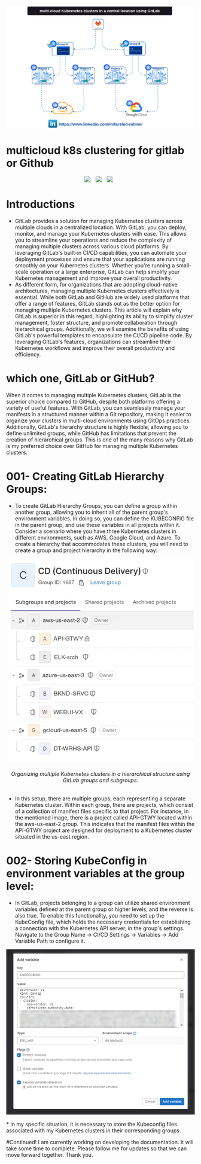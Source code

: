<img src="https://github.com/Falc00n007/MulticloudK8sclusters4Gitlab/blob/main/multi-cloud-k8s-clustering-gitlab-frahimi.gif">

# multicloud k8s clustering for gitlab or Github

<p align="center"> 

<img src="https://kubernetes.io/images/nav_logo2.svg" width="210" style="margin-right: 10px;">
<img src="https://about.gitlab.com/images/press/logo/svg/gitlab-logo-200.svg" width="125" style="margin-right: 10px;">
<img src="https://www.iconsdb.com/icons/download/white/github-11-128.png" width="90" style="margin-right: 10px;">


# Introductions 

* GitLab provides a solution for managing Kubernetes clusters across multiple clouds in a centralized location. With GitLab, you can deploy, monitor, and manage your Kubernetes clusters with ease. This allows you to streamline your operations and reduce the complexity of managing multiple clusters across various cloud platforms. By leveraging GitLab's built-in CI/CD capabilities, you can automate your deployment processes and ensure that your applications are running smoothly on your Kubernetes clusters. Whether you're running a small-scale operation or a large enterprise, GitLab can help simplify your Kubernetes management and improve your overall productivity.
* As different form, for organizations that are adopting cloud-native architectures, managing multiple Kubernetes clusters effectively is essential. While both GitLab and GitHub are widely used platforms that offer a range of features, GitLab stands out as the better option for managing multiple Kubernetes clusters. This article will explain why GitLab is superior in this regard, highlighting its ability to simplify cluster management, foster structure, and promote collaboration through hierarchical groups. Additionally, we will examine the benefits of using GitLab's powerful templates to encapsulate the CI/CD pipeline code. By leveraging GitLab's features, organizations can streamline their Kubernetes workflows and improve their overall productivity and efficiency.

# which one, GitLab or GitHub?

When it comes to managing multiple Kubernetes clusters, GitLab is the superior choice compared to GitHub, despite both platforms offering a variety of useful features. With GitLab, you can seamlessly manage your manifests in a structured manner within a Git repository, making it easier to organize your clusters in multi-cloud environments using GitOps practices. Additionally, GitLab's hierarchy structure is highly flexible, allowing you to define unlimited groups, while GitHub has limitations that prevent the creation of hierarchical groups. This is one of the many reasons why GitLab is my preferred choice over GitHub for managing multiple Kubernetes clusters.

# 001- Creating GitLab Hierarchy Groups:
* To create GitLab Hierarchy Groups, you can define a group within another group, allowing you to inherit all of the parent group's environment variables. In doing so, you can define the KUBECONFIG file in the parent group, and use these variables in all projects within it. Consider a scenario where you have three Kubernetes clusters in different environments, such as AWS, Google Cloud, and Azure. To create a hierarchy that accommodates these clusters, you will need to create a group and project hierarchy in the following way:

<p align="center"> 
<img src="https://github.com/Falc00n007/MulticloudK8sclusters4Gitlab/blob/main/k8smulti-clusters.png">
<h6 align="center" >Organizing multiple Kubernetes clusters in a hierarchical structure using GitLab groups and subgroups.</h6>
</p>

* In this setup, there are multiple groups, each representing a separate Kubernetes cluster. Within each group, there are projects, which consist of a collection of manifest files specific to that project.
For instance, in the mentioned image, there is a project called API-GTWY located within the aws-us-east-2 group. This indicates that the manifest files within the API-GTWY project are designed for deployment to a Kubernetes cluster situated in the us-east region.

# 002- Storing KubeConfig in environment variables at the group level:
* In GitLab, projects belonging to a group can utilize shared environment variables defined at the parent group or higher levels, and the reverse is also true. To enable this functionality, you need to set up the KubeConfig file, which holds the necessary credentials for establishing a connection with the Kubernetes API server, in the group's settings. Navigate to the Group Name -> CI/CD Settings -> Variables -> Add Variable Path to configure it.

<p align="center"> 
<img src="https://github.com/Falc00n007/MulticloudK8sclusters4Gitlab/blob/main/kubeconfigfrtsst1245.png">
</p>
* In my specific situation, it is necessary to store the Kubeconfig files associated with my Kubernetes clusters in their corresponding groups.


#Continued! I am currently working on developing the documentation. It will take some time to complete. Please follow me for updates so that we can move forward together. Thank you.


